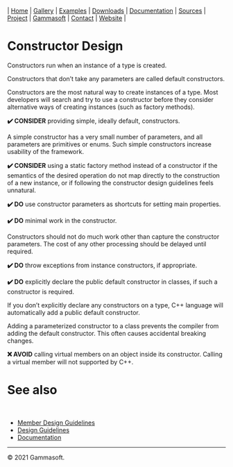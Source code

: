| [Home](home.md) | [Gallery](gallery.md) | [Examples](examples.md) | [Downloads](downloads.md) | [Documentation](documentation.md) | [Sources](https://github.com/gammasoft71/xtd) | [Project](https://sourceforge.net/projects/xtdpro/) | [Gammasoft](gammasoft.md)  | [Contact](contact.md) | [Website](https://gammasoft71.wixsite.com/xtdpro) |

# Constructor Design

Constructors run when an instance of a type is created.

Constructors that don’t take any parameters are called default constructors.

Constructors are the most natural way to create instances of a type. Most developers will search and try to use a constructor before they consider alternative ways of creating instances (such as factory methods).

**✔️ CONSIDER** providing simple, ideally default, constructors.

A simple constructor has a very small number of parameters, and all parameters are primitives or enums. Such simple constructors increase usability of the framework.

**✔️ CONSIDER** using a static factory method instead of a constructor if the semantics of the desired operation do not map directly to the construction of a new instance, or if following the constructor design guidelines feels unnatural.

**✔️ DO** use constructor parameters as shortcuts for setting main properties.

**✔️ DO** minimal work in the constructor.

Constructors should not do much work other than capture the constructor parameters. The cost of any other processing should be delayed until required.

**✔️ DO** throw exceptions from instance constructors, if appropriate.

**✔️ DO** explicitly declare the public default constructor in classes, if such a constructor is required.

If you don’t explicitly declare any constructors on a type, C++ language will automatically add a public default constructor.

Adding a parameterized constructor to a class prevents the compiler from adding the default constructor. This often causes accidental breaking changes.

**❌ AVOID** calling virtual members on an object inside its constructor. Calling a virtual member will not supported by C++.

# See also
​
* [Member Design Guidelines](member_design_guidelines.md)
* [Design Guidelines](design_guidelines.md)
* [Documentation](documentation.md)

______________________________________________________________________________________________

© 2021 Gammasoft.
